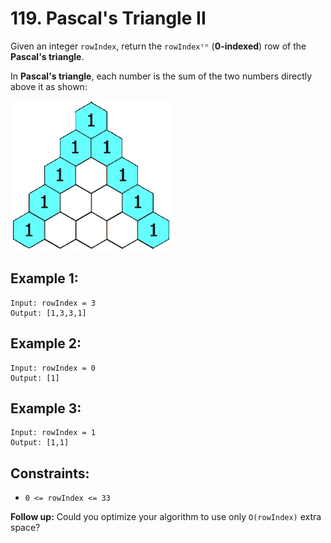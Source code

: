# 119. Pascal's Triangle II

Given an integer `rowIndex`, return the `rowIndexᵗʰ` (**0-indexed**) row of the **Pascal's triangle**.

In **Pascal's triangle**, each number is the sum of the two numbers directly above it as shown:

![Example](example.gif)

## Example 1:

```
Input: rowIndex = 3
Output: [1,3,3,1]
```

## Example 2:

```
Input: rowIndex = 0
Output: [1]
```

## Example 3:

```
Input: rowIndex = 1
Output: [1,1]
```

## Constraints:

- `0 <= rowIndex <= 33`

**Follow up:** Could you optimize your algorithm to use only `O(rowIndex)` extra space?
